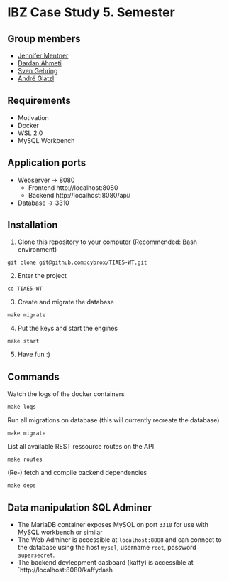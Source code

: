# IBZ Case Study 5. Semester

## Group members
* [Jennifer Mentner](https://github.com/JenniferSusann)
* [Dardan Ahmeti](https://github.com/dardii)
* [Sven Gehring](https://github.com/cybrox)
* [André Glatzl](https://github.com/glaand)

## Requirements
* Motivation
* Docker
* WSL 2.0
* MySQL Workbench

## Application ports
* Webserver -> 8080
  * Frontend http://localhost:8080
  * Backend http://localhost:8080/api/
* Database -> 3310

## Installation

1. Clone this repository to your computer (Recommended: Bash environment)
```
git clone git@github.com:cybrox/TIAE5-WT.git
```

2. Enter the project
```
cd TIAE5-WT
```

3. Create and migrate the database
```
make migrate
```

4. Put the keys and start the engines
```
make start
```

5. Have fun :)

## Commands

Watch the logs of the docker containers
```
make logs
```

Run all migrations on database (this will currently recreate the database)
```
make migrate
```

List all available REST ressource routes on the API
```
make routes
```

(Re-) fetch and compile backend dependencies
```
make deps
```

## Data manipulation SQL Adminer
* The MariaDB container exposes MySQL on port `3310` for use with MySQL workbench or similar
* The Web Adminer is accessible at `localhost:8888` and can connect to the database using the host `mysql`, username `root`, password `supersecret`.
* The backend devleopment dasboard (kaffy) is accessible at `http://localhost:8080/kaffydash
